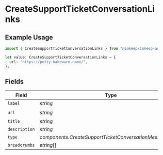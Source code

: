 # CreateSupportTicketConversationLinks

## Example Usage

```typescript
import { CreateSupportTicketConversationLinks } from "@inkeep/inkeep-analytics/models/components";

let value: CreateSupportTicketConversationLinks = {
  url: "https://petty-bakeware.name/",
};
```

## Fields

| Field                                                    | Type                                                     | Required                                                 | Description                                              |
| -------------------------------------------------------- | -------------------------------------------------------- | -------------------------------------------------------- | -------------------------------------------------------- |
| `label`                                                  | *string*                                                 | :heavy_minus_sign:                                       | N/A                                                      |
| `url`                                                    | *string*                                                 | :heavy_check_mark:                                       | N/A                                                      |
| `title`                                                  | *string*                                                 | :heavy_minus_sign:                                       | N/A                                                      |
| `description`                                            | *string*                                                 | :heavy_minus_sign:                                       | N/A                                                      |
| `type`                                                   | *components.CreateSupportTicketConversationMessagesType* | :heavy_minus_sign:                                       | N/A                                                      |
| `breadcrumbs`                                            | *string*[]                                               | :heavy_minus_sign:                                       | N/A                                                      |